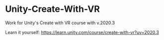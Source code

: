 # Unity-Create-With-VR
Work for Unity's Create with VR course with v.2020.3

Learn it yourself: https://learn.unity.com/course/create-with-vr?uv=2020.3

